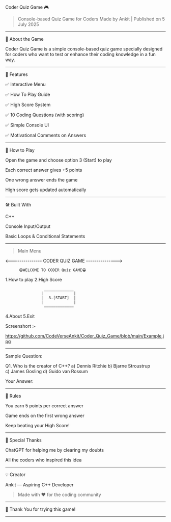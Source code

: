 Coder Quiz Game 🎮

> Console-based Quiz Game for Coders
Made by Ankit | Published on 5 July 2025




---

🎯 About the Game

Coder Quiz Game is a simple console-based quiz game specially designed
for coders who want to test or enhance their coding knowledge in a fun way.


---

🎯 Features

✅ Interactive Menu

✅ How To Play Guide

✅ High Score System

✅ 10 Coding Questions (with scoring)

✅ Simple Console UI

✅ Motivational Comments on Answers



---

📝 How to Play

Open the game and choose option 3 (Start) to play

Each correct answer gives +5 points

One wrong answer ends the game

High score gets updated automatically



---

🛠️ Built With

C++

Console Input/Output

Basic Loops & Conditional Statements

---

> Main Menu



<--------------- CODER QUIZ GAME --------------->

          😃WELCOME TO CODER Quiz GAME😀          

   1.How to play                       2.High Score

                     _____________
                    |             |
                    |  3.[START]  |
                    |             |
                     —————————————

   4.About                             5.Exit


Screenshort :-

https://github.com/CodeVerseAnkit/Coder_Quiz_Game/blob/main/Example.jpg

   
---

Sample Question:

Q1. Who is the creator of C++?
a) Dennis Ritchie         b) Bjarne Stroustrup  
c) James Gosling          d) Guido van Rossum  

Your Answer:

---

📜 Rules

You earn 5 points per correct answer

Game ends on the first wrong answer

Keep beating your High Score!



---

🤝 Special Thanks

ChatGPT for helping me by clearing my doubts

All the coders who inspired this idea


---

💡 Creator

Ankit — Aspiring C++ Developer

> Made with ❤️ for the coding community




---

🙏 Thank You for trying this game!


---
